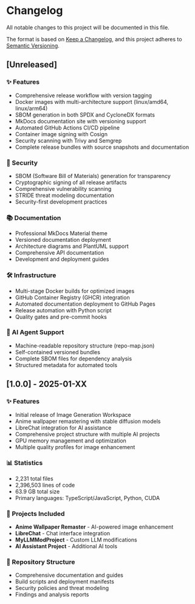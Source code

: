 # Changelog

All notable changes to this project will be documented in this file.

The format is based on [Keep a Changelog](https://keepachangelog.com/en/1.0.0/),
and this project adheres to [Semantic Versioning](https://semver.org/spec/v2.0.0.html).

## [Unreleased]

### ✨ Features
- Comprehensive release workflow with version tagging
- Docker images with multi-architecture support (linux/amd64, linux/arm64)
- SBOM generation in both SPDX and CycloneDX formats
- MkDocs documentation site with versioning support
- Automated GitHub Actions CI/CD pipeline
- Container image signing with Cosign
- Security scanning with Trivy and Semgrep
- Complete release bundles with source snapshots and documentation

### 🔐 Security
- SBOM (Software Bill of Materials) generation for transparency
- Cryptographic signing of all release artifacts
- Comprehensive vulnerability scanning
- STRIDE threat modeling documentation
- Security-first development practices

### 📚 Documentation
- Professional MkDocs Material theme
- Versioned documentation deployment
- Architecture diagrams and PlantUML support
- Comprehensive API documentation
- Development and deployment guides

### 🛠️ Infrastructure
- Multi-stage Docker builds for optimized images
- GitHub Container Registry (GHCR) integration
- Automated documentation deployment to GitHub Pages
- Release automation with Python script
- Quality gates and pre-commit hooks

### 🤖 AI Agent Support
- Machine-readable repository structure (repo-map.json)
- Self-contained versioned bundles
- Complete SBOM files for dependency analysis
- Structured metadata for automated tools

## [1.0.0] - 2025-01-XX

### ✨ Features
- Initial release of Image Generation Workspace
- Anime wallpaper remastering with stable diffusion models
- LibreChat integration for AI assistance
- Comprehensive project structure with multiple AI projects
- GPU memory management and optimization
- Multiple quality profiles for image enhancement

### 📊 Statistics
- 2,231 total files
- 2,396,503 lines of code
- 63.9 GB total size
- Primary languages: TypeScript/JavaScript, Python, CUDA

### 🚀 Projects Included
- **Anime Wallpaper Remaster** - AI-powered image enhancement
- **LibreChat** - Chat interface integration
- **MyLLMModProject** - Custom LLM modifications
- **AI Assistant Project** - Additional AI tools

### 📁 Repository Structure
- Comprehensive documentation and guides
- Build scripts and deployment manifests
- Security policies and threat modeling
- Findings and analysis reports
